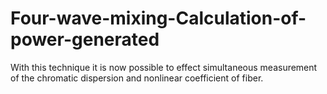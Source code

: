 # Four-wave-mixing-Calculation-of-power-generated
With this technique it is now possible to effect simultaneous measurement of the chromatic dispersion  and nonlinear coefficient of fiber.
